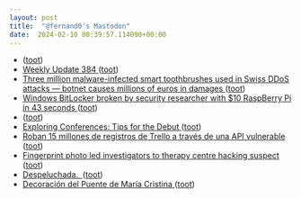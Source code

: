 ```yaml
---
layout: post
title:  "@fernand0's Mastodon"
date:  2024-02-10 08:39:57.114000+00:00
---
```

*  [ ](https://mastodon.social/users/fernand0/statuses/111906284969066629/activity) ([toot](https://mastodon.social/users/fernand0/statuses/111906284969066629/activity))
*  [Weekly Update 384 ](https://www.troyhunt.com/weekly-update-384) ([toot](https://mastodon.social/@fernand0/111906284421993521))
*  [Three million malware-infected smart toothbrushes used in Swiss DDoS attacks — botnet causes millions of euros in damages ](https://www.tomshardware.com/networking/three-million-malware-infected-smart-toothbrushes-used-in-swiss-ddos-attacks-botnet-causes-millions-of-euros-in-damage) ([toot](https://mastodon.social/@fernand0/111904908814942082))
*  [Windows BitLocker broken by security researcher with $10 RaspBerry Pi in 43 seconds ](https://alternativeto.net/news/2024/2/windows-bitlocker-broken-by-security-researcher-with-10-raspberry-pi-in-43-seconds) ([toot](https://mastodon.social/@fernand0/111904819514634709))
*  [ ](https://framapiaf.org/@Quenti) ([toot](https://mastodon.social/@fernand0/111903277146104134))
*  [Exploring Conferences: Tips for the Debut ](https://www.rudrank.com/exploring-conferences-tips-for-debut) ([toot](https://mastodon.social/@fernand0/111903030287608911))
*  [Roban 15 millones de registros de Trello a través de una API vulnerable  ](https://blog.elhacker.net/2024/02/roban-15-millones-de-registros-de-trello-api-vulnerable.htm) ([toot](https://mastodon.social/@fernand0/111902845740767878))
*  [Fingerprint photo led investigators to therapy centre hacking suspect ](https://yle.fi/a/74-2005857) ([toot](https://mastodon.social/@fernand0/111902785319963058))
*  [Despeluchada.  ](https://avecesunafoto.wordpress.com/2024/02/09/despeluchada) ([toot](https://mastodon.social/@fernand0/111902716540662244))
*  [Decoración del Puente de María Cristina ](https://www.flickr.com/photos/fernand0/53502781888) ([toot](https://mastodon.social/@fernand0/111902611131924729))
